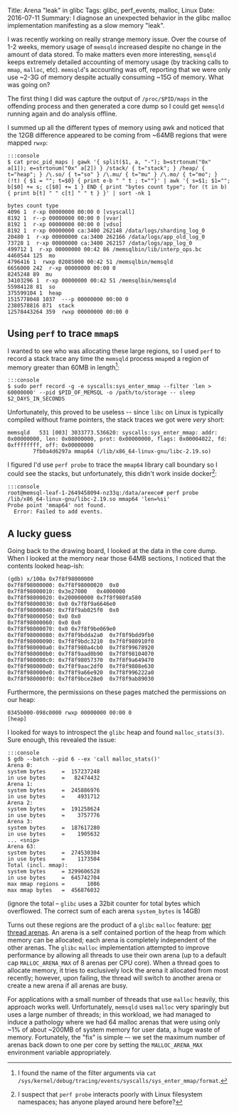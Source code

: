 Title: Arena "leak" in glibc
Tags: glibc, perf_events, malloc, Linux
Date: 2016-07-11
Summary: I diagnose an unexpected behavior in the glibc malloc implementation manifesting as a slow memory "leak".


I was recently working on really strange memory issue. Over the course of 1-2 weeks, memory usage of `memsqld` increased despite no change in the amount of data stored. To make matters even more interesting, `memsqld` keeps extremely detailed accounting of memory usage (by tracking calls to `mmap`, `malloc`, etc). `memsqld`'s accounting was off, reporting that we were only use ~2-3G of memory despite actually consuming ~15G of memory. What was going on?

The first thing I did was capture the output of `/proc/$PID/maps` in the offending process and then generated a core dump so I could get `memsqld` running again and do analysis offline. 

I summed up all the different types of memory using awk and noticed that the 12GB difference appeared to be coming from ~64MB regions that were mapped `rwxp`:

```
:::console
$ cat proc_pid_maps | gawk '{ split($1, a, "-"); b=strtonum("0x" a[1]); e=strtonum("0x" a[2]) } /stack/ { t="stack"; } /heap/ { t="heap"; } /\.so/ { t="so" } /\.mu/ { t="mu" } /\.mo/ { t="mo"; }  (!t) { $1 = ""; t=$0} { print e-b " " t ; t=""}' | awk '{ s=$1; $1=""; b[$0] += s; c[$0] += 1 } END { print "bytes count type"; for (t in b) { print b[t] " " c[t] " " t } }' | sort -nk 1

bytes count type
4096 1  r-xp 00000000 00:00 0 [vsyscall]
8192 1  r--p 00000000 00:00 0 [vvar]
8192 1  r-xp 00000000 00:00 0 [vdso]
8192 1  r-xp 00000000 ca:3400 262148 /data/logs/sharding_log_0
20480 1  r-xp 00000000 ca:3400 262166 /data/logs/app_old_log_0
73728 1  r-xp 00000000 ca:3400 262157 /data/logs/app_log_0
499712 1  r-xp 00000000 00:42 86 /memsqlbin/lib/interp_ops.bc
4460544 125  mo
4796416 1  rwxp 02085000 00:42 51 /memsqlbin/memsqld
6656000 242  r-xp 00000000 00:00 0
8245248 89  mu
34103296 1  r-xp 00000000 00:42 51 /memsqlbin/memsqld
55984128 81  so
375599104 1  heap
1515778048 1037  ---p 00000000 00:00 0
2380578816 871  stack
12578443264 359  rwxp 00000000 00:00 0
```

## Using `perf` to trace `mmap`s

I wanted to see who was allocating these large regions, so I used `perf` to record a stack trace any time the `memsqld` process `mmap`ed a region of memory greater than 60MB in length[^1]:

[^1]: I found the name of the filter arguments via `cat /sys/kernel/debug/tracing/events/syscalls/sys_enter_mmap/format`.

```
:::console
$ sudo perf record -g -e syscalls:sys_enter_mmap --filter 'len > 60000000' --pid $PID_OF_MEMSQL -o /path/to/storage -- sleep $2_DAYS_IN_SECONDS
```

Unfortunately, this proved to be useless -- since `libc` on Linux is typically compiled without frame pointers, the stack traces we got were *very* short:

```
memsqld   531 [003] 3033773.536620: syscalls:sys_enter_mmap: addr: 0x00000000, len: 0x08000000, prot: 0x00000000, flags: 0x00004022, fd: 0xffffffff, off: 0x00000000
	    7fb0a4d6297a mmap64 (/lib/x86_64-linux-gnu/libc-2.19.so)
```

I figured I'd use `perf probe` to trace the `mmap64` library call boundary so I could see the stacks, but unfortunately, this didn't work inside docker[^2]:

[^2]: I suspect that `perf probe` interacts poorly with Linux filesystem namespaces; has anyone played around here before?

```
:::console
root@memsql-leaf-1-2649458094-nz33q:/data/areece# perf probe /lib/x86_64-linux-gnu/libc-2.19.so mmap64 'len=%si'
Probe point 'mmap64' not found.
  Error: Failed to add events.
```

## A lucky guess
Going back to the drawing board, I looked at the data in the core dump. When I looked at the memory near those 64MB sections, I noticed that the contents looked heap-ish:

```
(gdb) x/100a 0x7f8f98000000
0x7f8f98000000:	0x7f8f98000020	0x0
0x7f8f98000010:	0x3e27000	0x4000000
0x7f8f98000020:	0x200000000	0x7f8f980fa580
0x7f8f98000030:	0x0	0x7f8f9a6646e0
0x7f8f98000040:	0x7f8f9ab025f0	0x0
0x7f8f98000050:	0x0	0x0
0x7f8f98000060:	0x0	0x0
0x7f8f98000070:	0x0	0x7f8f9be069e0
0x7f8f98000080:	0x7f8f9bdda2a0	0x7f8f9bdd9fb0
0x7f8f98000090:	0x7f8f9bdc3210	0x7f8f980910f0
0x7f8f980000a0:	0x7f8f980a4cb0	0x7f8f99678920
0x7f8f980000b0:	0x7f8f9aad0b90	0x7f8f98104070
0x7f8f980000c0:	0x7f8f98057370	0x7f8f9a649470
0x7f8f980000d0:	0x7f8f9aac2df0	0x7f8f9808e630
0x7f8f980000e0:	0x7f8f9a66e920	0x7f8f996222a0
0x7f8f980000f0:	0x7f8f9bce28e0	0x7f8f9ab89030
```

Furthermore, the permissions on these pages matched the permissions on our heap:

```
0345b000-098c0000 rwxp 00000000 00:00 0                                  [heap]
```

I looked for ways to introspect the `glibc` heap and found `malloc_stats(3)`. Sure enough, this revealed the issue:

```
:::console
$ gdb --batch --pid 6 --ex 'call malloc_stats()'
Arena 0:
system bytes     =  157237248
in use bytes     =   82474432
Arena 1:
system bytes     =  245886976
in use bytes     =    4931712
Arena 2:
system bytes     =  191258624
in use bytes     =    3757776
Arena 3:
system bytes     =  187617280
in use bytes     =    1905632
... <snip> 
Arena 63:
system bytes     =  274530304
in use bytes     =    1173504
Total (incl. mmap):
system bytes     = 3299606528
in use bytes     =  645742704
max mmap regions =       1086
max mmap bytes   =  456876032
```

(ignore the total – `glibc` uses a 32bit counter for total bytes which overflowed. The correct sum of each arena `system_bytes` is 14GB)

Turns out these regions are the product of a `glibc` `malloc` feature: [per thread arenas](https://siddhesh.in/posts/malloc-per-thread-arenas-in-glibc.html). An arena is a self contained portion of the heap
from which memory can be allocated; each arena is completely independent of the other arenas. The `glibc` `malloc` implementation attempted to improve performance by allowing all threads to use their own arena (up to a default cap `MALLOC_ARENA_MAX` of 8 arenas per CPU core). When a thread goes to allocate memory, it tries to exclusively lock the arena it allocated from most recently; however, upon failing, the thread will switch to another arena or create a new arena if all arenas are busy. 

For applications with a small number of threads that use `malloc` heavily, this approach works well. Unfortunately, `memsqld` uses `malloc` very sparingly but uses a large number of threads; in this workload, we had managed to induce a pathology where we had 64 malloc arenas that were using only ~1% of about ~200MB of system memory for user data, a huge waste of memory. Fortunately, the "fix" is simple –- we set the maximum number of arenas back down to one per core by setting the `MALLOC_ARENA_MAX` environment variable appropriately.


